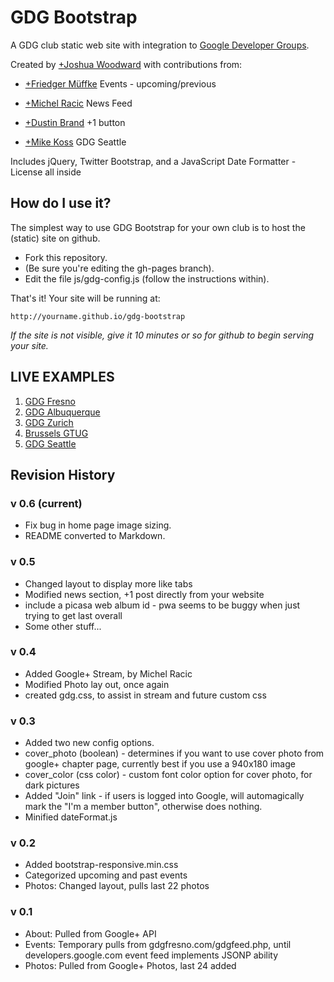 # GDG Bootstrap

A GDG club static web site with integration to [Google Developer Groups](http://developers.google.com/groups).

Created by [+Joshua Woodward]
with contributions from:
- [+Friedger Müffke][] Events - upcoming/previous
- [+Michel Racic][] News Feed
- [+Dustin Brand][] +1 button
- [+Mike Koss][] GDG Seattle

  [+Joshua Woodward]: http://joshuawoodward.com/+
  [+Friedger Müffke]: https://plus.google.com/107100127479392600261
  [+Michel Racic]: https://plus.google.com/109163915105172405583
  [+Dustin Brand]: https://plus.google.com/111468921647150271146
  [+Mike Koss]: https://plus.google.com/101132562710376037298

Includes jQuery, Twitter Bootstrap, and a JavaScript Date Formatter - License all inside

## How do I use it?

The simplest way to use GDG Bootstrap for your own club is to host the (static) site on github.

- Fork this repository.
- (Be sure you're editing the gh-pages branch).
- Edit the file js/gdg-config.js (follow the instructions within).

That's it!  Your site will be running at:

    http://yourname.github.io/gdg-bootstrap


*If the site is not visible, give it 10 minutes or so for github to begin serving your site.*

## LIVE EXAMPLES

1. [GDG Fresno](http://gdgfresno.com/)
2. [GDG Albuquerque](http://gdgabq.com/)
3. [GDG Zurich](http://gdgzh.ch/test/)
4. [Brussels GTUG](https://googledrive.com/host/0B5AyOi3Zg85OT1pueUl4QzZ2YVk/index.html)
5. [GDG Seattle](http://gdgseattle.github.io/gdg-bootstrap/)

## Revision History

### v 0.6 (current)

- Fix bug in home page image sizing.
- README converted to Markdown.

### v 0.5

- Changed layout to display more like tabs
- Modified news section, +1 post directly from your website
- include a picasa web album id - pwa seems to be buggy when just trying to get last overall
- Some other stuff...

### v 0.4

- Added Google+ Stream, by Michel Racic
- Modified Photo lay out, once again
- created gdg.css, to assist in stream and future custom css

### v 0.3

- Added two new config options.
- cover_photo (boolean) - determines if you want to use cover photo from
  google+ chapter page, currently best if you use a 940x180 image
- cover_color (css color) - custom font color option for cover photo, for
  dark pictures
- Added "Join" link - if users is logged into Google, will automagically
  mark the "I'm a member button", otherwise does nothing.
- Minified dateFormat.js

### v 0.2

- Added bootstrap-responsive.min.css
- Categorized upcoming and past events
- Photos: Changed layout, pulls last 22 photos

### v 0.1

- About: Pulled from Google+ API
- Events: Temporary pulls from gdgfresno.com/gdgfeed.php, until developers.google.com event
  feed implements JSONP ability
- Photos: Pulled from Google+ Photos, last 24 added
